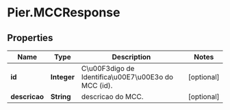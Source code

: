 # Pier.MCCResponse

## Properties
Name | Type | Description | Notes
------------ | ------------- | ------------- | -------------
**id** | **Integer** | C\u00F3digo de Identifica\u00E7\u00E3o do MCC (id). | [optional] 
**descricao** | **String** | descricao do MCC. | [optional] 


